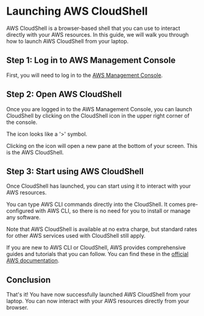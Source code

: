 # Launching AWS CloudShell

AWS CloudShell is a browser-based shell that you can use to interact directly with your AWS resources. In this guide, we will walk you through how to launch AWS CloudShell from your laptop.

## Step 1: Log in to AWS Management Console

First, you will need to log in to the [AWS Management Console](https://aws.amazon.com/console/). 

## Step 2: Open AWS CloudShell

Once you are logged in to the AWS Management Console, you can launch CloudShell by clicking on the CloudShell icon in the upper right corner of the console.

The icon looks like a '>' symbol.

Clicking on the icon will open a new pane at the bottom of your screen. This is the AWS CloudShell.

## Step 3: Start using AWS CloudShell

Once CloudShell has launched, you can start using it to interact with your AWS resources.

You can type AWS CLI commands directly into the CloudShell. It comes pre-configured with AWS CLI, so there is no need for you to install or manage any software.

Note that AWS CloudShell is available at no extra charge, but standard rates for other AWS services used with CloudShell still apply.

If you are new to AWS CLI or CloudShell, AWS provides comprehensive guides and tutorials that you can follow. You can find these in the [official AWS documentation](https://docs.aws.amazon.com/cli/latest/userguide/cli-chap-welcome.html).

## Conclusion

That's it! You have now successfully launched AWS CloudShell from your laptop. You can now interact with your AWS resources directly from your browser.
